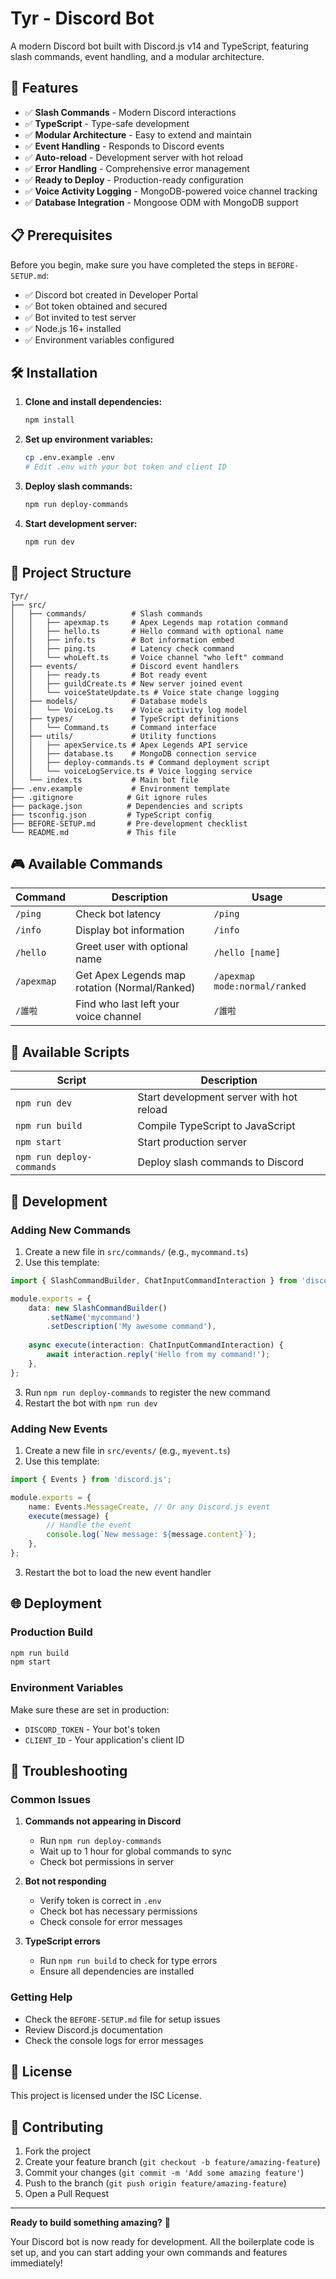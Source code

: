 # Tyr - Discord Bot

A modern Discord bot built with Discord.js v14 and TypeScript, featuring slash commands, event handling, and a modular architecture.

## 🚀 Features

- ✅ **Slash Commands** - Modern Discord interactions
- ✅ **TypeScript** - Type-safe development
- ✅ **Modular Architecture** - Easy to extend and maintain
- ✅ **Event Handling** - Responds to Discord events
- ✅ **Auto-reload** - Development server with hot reload
- ✅ **Error Handling** - Comprehensive error management
- ✅ **Ready to Deploy** - Production-ready configuration
- ✅ **Voice Activity Logging** - MongoDB-powered voice channel tracking
- ✅ **Database Integration** - Mongoose ODM with MongoDB support

## 📋 Prerequisites

Before you begin, make sure you have completed the steps in `BEFORE-SETUP.md`:

- ✅ Discord bot created in Developer Portal
- ✅ Bot token obtained and secured
- ✅ Bot invited to test server
- ✅ Node.js 16+ installed
- ✅ Environment variables configured

## 🛠️ Installation

1. **Clone and install dependencies:**
   ```bash
   npm install
   ```

2. **Set up environment variables:**
   ```bash
   cp .env.example .env
   # Edit .env with your bot token and client ID
   ```

3. **Deploy slash commands:**
   ```bash
   npm run deploy-commands
   ```

4. **Start development server:**
   ```bash
   npm run dev
   ```

## 📁 Project Structure

```
Tyr/
├── src/
│   ├── commands/          # Slash commands
│   │   ├── apexmap.ts     # Apex Legends map rotation command
│   │   ├── hello.ts       # Hello command with optional name
│   │   ├── info.ts        # Bot information embed
│   │   ├── ping.ts        # Latency check command
│   │   └── whoLeft.ts     # Voice channel "who left" command
│   ├── events/            # Discord event handlers
│   │   ├── ready.ts       # Bot ready event
│   │   ├── guildCreate.ts # New server joined event
│   │   └── voiceStateUpdate.ts # Voice state change logging
│   ├── models/            # Database models
│   │   └── VoiceLog.ts    # Voice activity log model
│   ├── types/             # TypeScript definitions
│   │   └── Command.ts     # Command interface
│   ├── utils/             # Utility functions
│   │   ├── apexService.ts # Apex Legends API service
│   │   ├── database.ts    # MongoDB connection service
│   │   ├── deploy-commands.ts # Command deployment script
│   │   └── voiceLogService.ts # Voice logging service
│   └── index.ts           # Main bot file
├── .env.example           # Environment template
├── .gitignore            # Git ignore rules
├── package.json          # Dependencies and scripts
├── tsconfig.json         # TypeScript config
├── BEFORE-SETUP.md       # Pre-development checklist
└── README.md             # This file
```

## 🎮 Available Commands

| Command | Description | Usage |
|---------|-------------|-------|
| `/ping` | Check bot latency | `/ping` |
| `/info` | Display bot information | `/info` |
| `/hello` | Greet user with optional name | `/hello [name]` |
| `/apexmap` | Get Apex Legends map rotation (Normal/Ranked) | `/apexmap mode:normal/ranked` |
| `/誰啦` | Find who last left your voice channel | `/誰啦` |

## 📜 Available Scripts

| Script | Description |
|--------|-------------|
| `npm run dev` | Start development server with hot reload |
| `npm run build` | Compile TypeScript to JavaScript |
| `npm start` | Start production server |
| `npm run deploy-commands` | Deploy slash commands to Discord |

## 🔧 Development

### Adding New Commands

1. Create a new file in `src/commands/` (e.g., `mycommand.ts`)
2. Use this template:

```typescript
import { SlashCommandBuilder, ChatInputCommandInteraction } from 'discord.js';

module.exports = {
    data: new SlashCommandBuilder()
        .setName('mycommand')
        .setDescription('My awesome command'),
    
    async execute(interaction: ChatInputCommandInteraction) {
        await interaction.reply('Hello from my command!');
    },
};
```

3. Run `npm run deploy-commands` to register the new command
4. Restart the bot with `npm run dev`

### Adding New Events

1. Create a new file in `src/events/` (e.g., `myevent.ts`)
2. Use this template:

```typescript
import { Events } from 'discord.js';

module.exports = {
    name: Events.MessageCreate, // Or any Discord.js event
    execute(message) {
        // Handle the event
        console.log(`New message: ${message.content}`);
    },
};
```

3. Restart the bot to load the new event handler

## 🌐 Deployment

### Production Build

```bash
npm run build
npm start
```

### Environment Variables

Make sure these are set in production:

- `DISCORD_TOKEN` - Your bot's token
- `CLIENT_ID` - Your application's client ID

## 🐛 Troubleshooting

### Common Issues

1. **Commands not appearing in Discord**
   - Run `npm run deploy-commands`
   - Wait up to 1 hour for global commands to sync
   - Check bot permissions in server

2. **Bot not responding**
   - Verify token is correct in `.env`
   - Check bot has necessary permissions
   - Check console for error messages

3. **TypeScript errors**
   - Run `npm run build` to check for type errors
   - Ensure all dependencies are installed

### Getting Help

- Check the `BEFORE-SETUP.md` file for setup issues
- Review Discord.js documentation
- Check the console logs for error messages

## 📄 License

This project is licensed under the ISC License.

## 🤝 Contributing

1. Fork the project
2. Create your feature branch (`git checkout -b feature/amazing-feature`)
3. Commit your changes (`git commit -m 'Add some amazing feature'`)
4. Push to the branch (`git push origin feature/amazing-feature`)
5. Open a Pull Request

---

**Ready to build something amazing?** 🚀

Your Discord bot is now ready for development. All the boilerplate code is set up, and you can start adding your own commands and features immediately!
